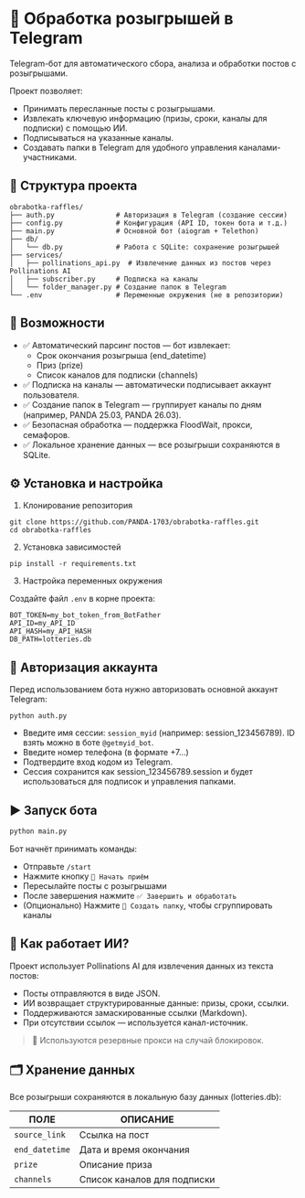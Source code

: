 # 🎯 Обработка розыгрышей в Telegram

Telegram-бот для автоматического сбора, анализа и обработки постов с розыгрышами.

Проект позволяет:

- Принимать пересланные посты с розыгрышами.
- Извлекать ключевую информацию (призы, сроки, каналы для подписки) с помощью ИИ.
- Подписываться на указанные каналы.
- Создавать папки в Telegram для удобного управления каналами-участниками.

## 📁 Структура проекта

```
obrabotka-raffles/
├── auth.py               # Авторизация в Telegram (создание сессии)
├── config.py             # Конфигурация (API ID, токен бота и т.д.)
├── main.py               # Основной бот (aiogram + Telethon)
├── db/
│   └── db.py             # Работа с SQLite: сохранение розыгрышей
├── services/
│   ├── pollinations_api.py  # Извлечение данных из постов через Pollinations AI
│   ├── subscriber.py     # Подписка на каналы
│   └── folder_manager.py # Создание папок в Telegram
└── .env                  # Переменные окружения (не в репозитории)
```

## 🚀 Возможности

- ✅ Автоматический парсинг постов — бот извлекает:
    - Срок окончания розыгрыша (end_datetime)
    - Приз (prize)
    - Список каналов для подписки (channels)
- ✅ Подписка на каналы — автоматически подписывает аккаунт пользователя.
- ✅ Создание папок в Telegram — группирует каналы по дням (например, PANDA 25.03, PANDA 26.03).
- ✅ Безопасная обработка — поддержка FloodWait, прокси, семафоров.
- ✅ Локальное хранение данных — все розыгрыши сохраняются в SQLite.

## ⚙️ Установка и настройка

1. Клонирование репозитория

```shell
git clone https://github.com/PANDA-1703/obrabotka-raffles.git
cd obrabotka-raffles
```

2. Установка зависимостей

```shell
pip install -r requirements.txt
```

3. Настройка переменных окружения

Создайте файл `.env` в корне проекта:

```
BOT_TOKEN=my_bot_token_from_BotFather
API_ID=my_API_ID
API_HASH=my_API_HASH
DB_PATH=lotteries.db
```

## 🔐 Авторизация аккаунта

Перед использованием бота нужно авторизовать основной аккаунт Telegram:

```shell
python auth.py
```

- Введите имя сессии: `session_myid` (например: session_123456789). ID взять можно в боте `@getmyid_bot`. 
- Введите номер телефона (в формате +7...)
- Подтвердите вход кодом из Telegram.
- Сессия сохранится как session_123456789.session и будет использоваться для подписок и управления папками.

## ▶️ Запуск бота
```bash
python main.py
```

Бот начнёт принимать команды:

- Отправьте `/start`
- Нажмите кнопку `🚀 Начать приём`
- Пересылайте посты с розыгрышами
- После завершения нажмите `✅ Завершить и обработать`
- (Опционально) Нажмите `📁 Создать папку`, чтобы сгруппировать каналы

## 🤖 Как работает ИИ?

Проект использует Pollinations AI для извлечения данных из текста постов:

- Посты отправляются в виде JSON.
- ИИ возвращает структурированные данные: призы, сроки, ссылки.
- Поддерживаются замаскированные ссылки (Markdown).
- При отсутствии ссылок — используется канал-источник. 
> 🔁 Используются резервные прокси на случай блокировок. 

## 🗂️ Хранение данных

Все розыгрыши сохраняются в локальную базу данных (lotteries.db):

| ПОЛЕ        | ОПИСАНИЕ       |
|-------------|----------------|
| `source_link` | Ссылка на пост |
| `end_datetime` | Дата и время окончания      |
| `prize` | Описание приза |
| `channels` | Список каналов для подписки|
